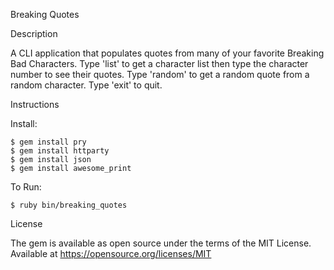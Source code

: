 Breaking Quotes

Description

A CLI application that populates quotes from many of your favorite Breaking Bad Characters.
Type 'list' to get a character list then type the character number to see their  quotes.
Type 'random' to get a random quote from a random character.
Type 'exit' to quit.

Instructions

Install:
```
$ gem install pry
$ gem install httparty
$ gem install json
$ gem install awesome_print
```

To Run:
```
$ ruby bin/breaking_quotes
```

License

The gem is available as open source under the terms of the MIT License.
Available at https://opensource.org/licenses/MIT
